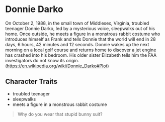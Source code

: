 # Donnie Darko
On October 2, 1988, in the small town of Middlesex, Virginia, troubled teenager Donnie Darko, led by a mysterious voice, sleepwalks out of his home. Once outside, he meets a figure in a monstrous rabbit costume who introduces himself as Frank and tells Donnie that the world will end in 28 days, 6 hours, 42 minutes and 12 seconds. Donnie wakes up the next morning on a local golf course and returns home to discover a jet engine has crashed into his bedroom. His older sister Elizabeth tells him the FAA investigators do not know its origin. (https://en.wikipedia.org/wiki/Donnie_Darko#Plot)
## Character Traits
* troubled teenager
* sleepwalks
* meets a figure in a monstrous rabbit costume

> Why do you wear that stupid bunny suit?

